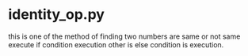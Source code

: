 # identity_op.py
this is one of the method of finding two numbers are same or not
same execute if condition execution
other is else condition is execution.
